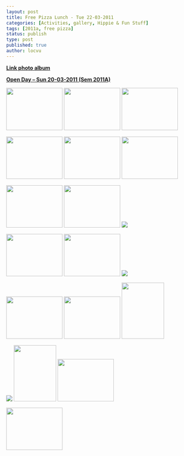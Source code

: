 ```yaml
---
layout: post
title: Free Pizza Lunch - Tue 22-03-2011
categories: [Activities, gallery, Hippie & Fun Stuff]
tags: [2011a, free pizza]
status: publish
type: post
published: true
author: locvu
---
```


>

<p><a href="http://img135.imageshack.us/g/img0882o.jpg/" target="_blank"><strong>Link photo album</strong></a></p>
<p><a href="http://rmitc.org/?p=460" target="_blank"><strong>Open Day – Sun 20-03-2011 (Sem 2011A)</strong></a></p>
<p><a href="http://i1.wp.com/img836.imageshack.us/i/img0861r.jpg/" target="_blank"><img src="http://i1.wp.com/img836.imageshack.us/img836/7938/img0861r.th.jpg?w=940" border="0" width="150" height="113"></a> <a href="http://i0.wp.com/img694.imageshack.us/i/img0863hl.jpg/" target="_blank"><img src="http://i0.wp.com/img694.imageshack.us/img694/7154/img0863hl.th.jpg?w=940" border="0" width="150" height="113"></a> <a href="http://i2.wp.com/img716.imageshack.us/i/img0864i.jpg/" target="_blank"><img src="http://i0.wp.com/img716.imageshack.us/img716/266/img0864i.th.jpg?w=940" border="0" width="150" height="113"></a></p>
<p><a href="http://i0.wp.com/img607.imageshack.us/i/img0865n.jpg/" target="_blank"><img src="http://i2.wp.com/img607.imageshack.us/img607/2921/img0865n.th.jpg?w=940" border="0" width="150" height="113"></a> <a href="http://i2.wp.com/img717.imageshack.us/i/img0866j.jpg/" target="_blank"><img src="http://i2.wp.com/img717.imageshack.us/img717/4855/img0866j.th.jpg?w=940" border="0" width="150" height="113"></a> <a href="http://i0.wp.com/img835.imageshack.us/i/img0868et.jpg/" target="_blank"><img src="http://i0.wp.com/img835.imageshack.us/img835/4640/img0868et.th.jpg?w=940" border="0" width="150" height="113"></a></p>
<p><a href="http://i0.wp.com/img857.imageshack.us/i/img0869s.jpg/" target="_blank"><img src="http://i2.wp.com/img857.imageshack.us/img857/6674/img0869s.th.jpg?w=940" border="0" width="150" height="113"></a> <a href="http://i1.wp.com/img715.imageshack.us/i/img0870jw.jpg/" target="_blank"><img src="http://i1.wp.com/img715.imageshack.us/img715/9419/img0870jw.th.jpg?w=940" border="0" width="150" height="113"></a> <a href="http://i2.wp.com/img695.imageshack.us/i/img0871mk.jpg/" target="_blank"><img src="http://i0.wp.com/img695.imageshack.us/img695/7762/img0871mk.th.jpg?w=940" border="0" data-recalc-dims="1"></a></p>
<p><a href="http://i0.wp.com/img845.imageshack.us/i/img0872k.jpg/" target="_blank"><img src="http://i2.wp.com/img845.imageshack.us/img845/7777/img0872k.th.jpg?w=940" border="0" width="150" height="113"></a> <a href="http://i1.wp.com/img25.imageshack.us/i/img0874zb.jpg/" target="_blank"><img src="http://i0.wp.com/img25.imageshack.us/img25/8087/img0874zb.th.jpg?w=940" border="0" width="150" height="113"></a> <a href="http://i0.wp.com/img199.imageshack.us/i/img0875h.jpg/" target="_blank"><img src="http://i1.wp.com/img199.imageshack.us/img199/6302/img0875h.th.jpg?w=940" border="0" data-recalc-dims="1"></a></p>
<p><a href="http://i2.wp.com/img101.imageshack.us/i/img0876j.jpg/" target="_blank"><img src="http://i0.wp.com/img101.imageshack.us/img101/4007/img0876j.th.jpg?w=940" border="0" width="150" height="113"></a> <a href="http://i1.wp.com/img69.imageshack.us/i/img0877q.jpg/" target="_blank"><img src="http://i0.wp.com/img69.imageshack.us/img69/7618/img0877q.th.jpg?w=940" border="0" width="150" height="113"></a> <a href="http://i0.wp.com/img9.imageshack.us/i/img0878po.jpg/" target="_blank"><img src="http://i0.wp.com/img9.imageshack.us/img9/7116/img0878po.th.jpg?w=940" border="0" width="113" height="150"></a></p>
<p><a href="http://i2.wp.com/img141.imageshack.us/i/img0879t.jpg/" target="_blank"><img src="http://i0.wp.com/img141.imageshack.us/img141/6848/img0879t.th.jpg?w=940" border="0" data-recalc-dims="1"></a> <a href="http://i2.wp.com/img576.imageshack.us/i/img0880m.jpg/" target="_blank"><img src="http://i1.wp.com/img576.imageshack.us/img576/3400/img0880m.th.jpg?w=940" border="0" width="113" height="150"></a> <a href="http://i1.wp.com/img25.imageshack.us/i/img0881nb.jpg/" target="_blank"><img src="http://i0.wp.com/img25.imageshack.us/img25/9819/img0881nb.th.jpg?w=940" border="0" width="150" height="113"></a></p>
<p><a href="http://i2.wp.com/img135.imageshack.us/i/img0882o.jpg/" target="_blank"><img src="http://i1.wp.com/img135.imageshack.us/img135/4843/img0882o.th.jpg?w=940" border="0" width="150" height="113"></a></p>

